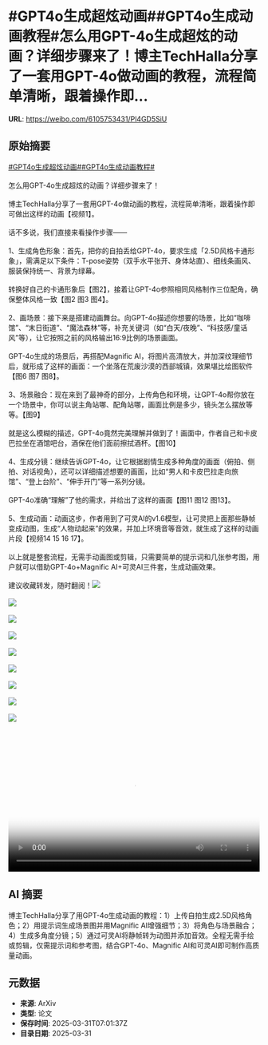 # #GPT4o生成超炫动画##GPT4o生成动画教程#怎么用GPT-4o生成超炫的动画？详细步骤来了！博主TechHalla分享了一套用GPT-4o做动画的教程，流程简单清晰，跟着操作即...

**URL**: https://weibo.com/6105753431/Pl4GD5SiU

## 原始摘要

<a href="https://m.weibo.cn/search?containerid=231522type%3D1%26t%3D10%26q%3D%23GPT4o%E7%94%9F%E6%88%90%E8%B6%85%E7%82%AB%E5%8A%A8%E7%94%BB%23&amp;extparam=%23GPT4o%E7%94%9F%E6%88%90%E8%B6%85%E7%82%AB%E5%8A%A8%E7%94%BB%23" data-hide=""><span class="surl-text">#GPT4o生成超炫动画#</span></a><a href="https://m.weibo.cn/search?containerid=231522type%3D1%26t%3D10%26q%3D%23GPT4o%E7%94%9F%E6%88%90%E5%8A%A8%E7%94%BB%E6%95%99%E7%A8%8B%23&amp;extparam=%23GPT4o%E7%94%9F%E6%88%90%E5%8A%A8%E7%94%BB%E6%95%99%E7%A8%8B%23" data-hide=""><span class="surl-text">#GPT4o生成动画教程#</span></a><br><br>怎么用GPT-4o生成超炫的动画？详细步骤来了！<br><br>博主TechHalla分享了一套用GPT-4o做动画的教程，流程简单清晰，跟着操作即可做出这样的动画【视频1】。<br><br>话不多说，我们直接来看操作步骤——<br><br>1、生成角色形象：首先，把你的自拍丢给GPT-4o，要求生成「2.5D风格卡通形象」，需满足以下条件：T-pose姿势（双手水平张开、身体站直）、细线条画风、服装保持统一、背景为绿幕。<br><br>转换好自己的卡通形象后【图2】，接着让GPT-4o参照相同风格制作三位配角，确保整体风格一致【图2 图3 图4】。<br><br>2、画场景：接下来是搭建动画舞台。向GPT-4o描述你想要的场景，比如“咖啡馆”、“末日街道”、“魔法森林”等，补充关键词（如“白天/夜晚”、“科技感/童话风”等），让它按照之前的风格输出16:9比例的场景画面。<br><br>GPT-4o生成的场景后，再搭配Magnific AI，将图片高清放大，并加深纹理细节后，就形成了这样的画面：一个坐落在荒废沙漠的西部城镇，效果堪比绘图软件【图6 图7 图8】。<br><br>3、场景融合：现在来到了最神奇的部分，上传角色和环境，让GPT-4o帮你放在一个场景中，你可以说主角站哪、配角站哪，画面比例是多少，镜头怎么摆放等等。【图9】<br><br>就是这么模糊的描述，GPT-4o竟然完美理解并做到了！画面中，作者自己和卡皮巴拉坐在酒馆吧台，酒保在他们面前擦拭酒杯。【图10】<br><br>4、生成分镜：继续告诉GPT-4o，让它根据剧情生成多种角度的画面（俯拍、侧拍、对话视角），还可以详细描述想要的画面，比如“男人和卡皮巴拉走向旅馆”、“登上台阶”、“伸手开门”等一系列分镜。<br><br>GPT-4o准确“理解”了他的需求，并给出了这样的画面【图11 图12 图13】。<br><br>5、生成动画：动画这步，作者用到了可灵AI的v1.6模型，让可灵把上面那些静帧变成动图，生成“人物动起来”的效果，并加上环境音等音效，就生成了这样的动画片段【视频14 15 16 17】。<br><br>以上就是整套流程，无需手动画图或剪辑，只需要简单的提示词和几张参考图，用户就可以借助GPT-4o+Magnific AI+可灵AI三件套，生成动画效果。<br><br>建议收藏转发，随时翻阅！<img style="" src="https://tvax4.sinaimg.cn/large/006Fd7o3ly1i000qq3p2ej30uk0k00un.jpg" referrerpolicy="no-referrer"><br><br><img style="" src="https://tvax1.sinaimg.cn/large/006Fd7o3gy1i000pr76fwj30np0zktkk.jpg" referrerpolicy="no-referrer"><br><br><img style="" src="https://tvax4.sinaimg.cn/large/006Fd7o3gy1i000pt4ovrj31kw2dc4qp.jpg" referrerpolicy="no-referrer"><br><br><img style="" src="https://tvax4.sinaimg.cn/large/006Fd7o3gy1i000pu49lej30sg16owyh.jpg" referrerpolicy="no-referrer"><br><br><img style="" src="https://tvax1.sinaimg.cn/large/006Fd7o3gy1i000pw7ty0j32dc1kw1ky.jpg" referrerpolicy="no-referrer"><br><br><img style="" src="https://tvax1.sinaimg.cn/large/006Fd7o3gy1i000pxqfduj30zk0npb29.jpg" referrerpolicy="no-referrer"><br><br><img style="" src="https://tvax2.sinaimg.cn/large/006Fd7o3gy1i000q0t2wpj324g16oqv6.jpg" referrerpolicy="no-referrer"><br><br><img style="" src="https://tvax1.sinaimg.cn/large/006Fd7o3gy1i000q1hjotj324g16ou0x.jpg" referrerpolicy="no-referrer"><br><br><img style="" src="https://tvax3.sinaimg.cn/large/006Fd7o3gy1i000q17ytcj30iw0gvwk5.jpg" referrerpolicy="no-referrer"><br><br><br clear="both"><div style="clear: both"></div><video controls="controls" poster="https://tvax2.sinaimg.cn/orj480/006Fd7o3ly1i000qqlvaej30uk0k00un.jpg" style="width: 100%"><source src="https://f.video.weibocdn.com/o0/MpKJRos7lx08n6o5JSiQ01041200dQ370E010.mp4?label=mp4_720p&amp;template=1100x720.25.0&amp;ori=0&amp;ps=1CwnkDw1GXwCQx&amp;Expires=1743408064&amp;ssig=p37gzwtk4m&amp;KID=unistore,video"><source src="https://f.video.weibocdn.com/o0/Xh6skf6dlx08n6o5bM5G010412007DFF0E010.mp4?label=mp4_hd&amp;template=732x480.25.0&amp;ori=0&amp;ps=1CwnkDw1GXwCQx&amp;Expires=1743408064&amp;ssig=pPLijR%2BG9W&amp;KID=unistore,video"><source src="https://f.video.weibocdn.com/o0/WydRrhx7lx08n6o59riE0104120057Gh0E010.mp4?label=mp4_ld&amp;template=548x360.25.0&amp;ori=0&amp;ps=1CwnkDw1GXwCQx&amp;Expires=1743408064&amp;ssig=BPjSyVbn%2FS&amp;KID=unistore,video"><p>视频无法显示，请前往<a href="https://video.weibo.com/show?fid=1034%3A5150228731330614" target="_blank" rel="noopener noreferrer">微博视频</a>观看。</p></video>

## AI 摘要

博主TechHalla分享了用GPT-4o生成动画的教程：1）上传自拍生成2.5D风格角色；2）用提示词生成场景图并用Magnific AI增强细节；3）将角色与场景融合；4）生成多角度分镜；5）通过可灵AI将静帧转为动图并添加音效。全程无需手绘或剪辑，仅需提示词和参考图，结合GPT-4o、Magnific AI和可灵AI即可制作高质量动画。

## 元数据

- **来源**: ArXiv
- **类型**: 论文
- **保存时间**: 2025-03-31T07:01:37Z
- **目录日期**: 2025-03-31
